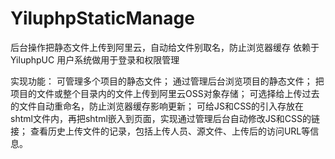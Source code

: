 # YiluphpStaticManage
后台操作把静态文件上传到阿里云，自动给文件别取名，防止浏览器缓存
依赖于 YiluphpUC 用户系统做用于登录和权限管理

实现功能：
可管理多个项目的静态文件；
通过管理后台浏览项目的静态文件；
把项目的文件或整个目录内的文件上传到阿里云OSS对象存储；
可选择给上传过去的文件自动重命名，防止浏览器缓存影响更新；
可给JS和CSS的引入存放在shtml文件内，再把shtml嵌入到页面，实现通过管理后台自动修改JS和CSS的链接；
查看历史上传文件的记录，包括上传人员、源文件、上传后的访问URL等信息。
